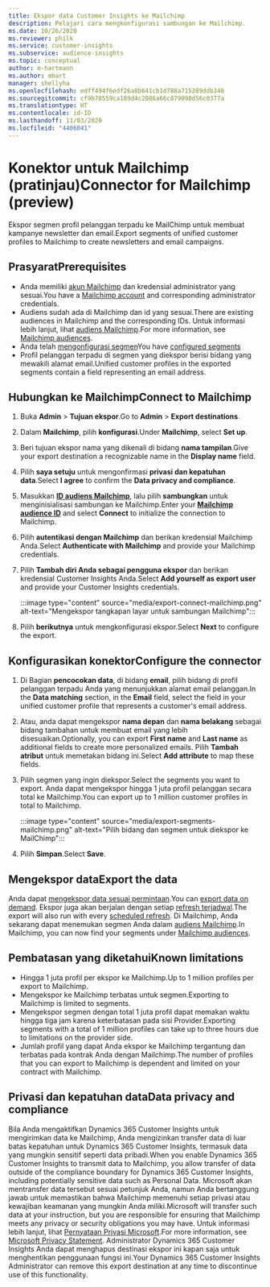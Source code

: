 ```yaml
---
title: Ekspor data Customer Insights ke Mailchimp
description: Pelajari cara mengkonfigurasi sambungan ke Mailchimp.
ms.date: 10/26/2020
ms.reviewer: philk
ms.service: customer-insights
ms.subservice: audience-insights
ms.topic: conceptual
author: m-hartmann
ms.author: mhart
manager: shellyha
ms.openlocfilehash: edff494f6edf26a8b641cb1d788a715389ddb346
ms.sourcegitcommit: cf9b78559ca189d4c2086a66c879098d56c0377a
ms.translationtype: HT
ms.contentlocale: id-ID
ms.lasthandoff: 11/03/2020
ms.locfileid: "4406041"
---
```

# <a name="connector-for-mailchimp-preview"></a><span data-ttu-id="bc016-103">Konektor untuk Mailchimp (pratinjau)</span><span class="sxs-lookup"><span data-stu-id="bc016-103">Connector for Mailchimp (preview)</span></span>

<span data-ttu-id="bc016-104">Ekspor segmen profil pelanggan terpadu ke MailChimp untuk membuat kampanye newsletter dan email.</span><span class="sxs-lookup"><span data-stu-id="bc016-104">Export segments of unified customer profiles to Mailchimp to create newsletters and email campaigns.</span></span>

## <a name="prerequisites"></a><span data-ttu-id="bc016-105">Prasyarat</span><span class="sxs-lookup"><span data-stu-id="bc016-105">Prerequisites</span></span>

-   <span data-ttu-id="bc016-106">Anda memiliki [akun Mailchimp](https://mailchimp.com/) dan kredensial administrator yang sesuai.</span><span class="sxs-lookup"><span data-stu-id="bc016-106">You have a [Mailchimp account](https://mailchimp.com/) and corresponding administrator credentials.</span></span>
-   <span data-ttu-id="bc016-107">Audiens sudah ada di Mailchimp dan id yang sesuai.</span><span class="sxs-lookup"><span data-stu-id="bc016-107">There are existing audiences in Mailchimp and the corresponding IDs.</span></span> <span data-ttu-id="bc016-108">Untuk informasi lebih lanjut, lihat [audiens Mailchimp](https://mailchimp.com/help/create-audience/).</span><span class="sxs-lookup"><span data-stu-id="bc016-108">For more information, see [Mailchimp audiences](https://mailchimp.com/help/create-audience/).</span></span>
-   <span data-ttu-id="bc016-109">Anda telah [mengonfigurasi segmen](segments.md)</span><span class="sxs-lookup"><span data-stu-id="bc016-109">You have [configured segments](segments.md)</span></span>
-   <span data-ttu-id="bc016-110">Profil pelanggan terpadu di segmen yang diekspor berisi bidang yang mewakili alamat email.</span><span class="sxs-lookup"><span data-stu-id="bc016-110">Unified customer profiles in the exported segments contain a field representing an email address.</span></span>

## <a name="connect-to-mailchimp"></a><span data-ttu-id="bc016-111">Hubungkan ke Mailchimp</span><span class="sxs-lookup"><span data-stu-id="bc016-111">Connect to Mailchimp</span></span>

1. <span data-ttu-id="bc016-112">Buka **Admin** > **Tujuan ekspor**.</span><span class="sxs-lookup"><span data-stu-id="bc016-112">Go to **Admin** > **Export destinations**.</span></span>

1. <span data-ttu-id="bc016-113">Dalam **Mailchimp**, pilih **konfigurasi**.</span><span class="sxs-lookup"><span data-stu-id="bc016-113">Under **Mailchimp**, select **Set up**.</span></span>

1. <span data-ttu-id="bc016-114">Beri tujuan ekspor nama yang dikenali di bidang **nama tampilan**.</span><span class="sxs-lookup"><span data-stu-id="bc016-114">Give your export destination a recognizable name in the **Display name** field.</span></span>

1. <span data-ttu-id="bc016-115">Pilih **saya setuju** untuk mengonfirmasi **privasi dan kepatuhan data**.</span><span class="sxs-lookup"><span data-stu-id="bc016-115">Select **I agree** to confirm the **Data privacy and compliance**.</span></span>

1. <span data-ttu-id="bc016-116">Masukkan **[ID audiens Mailchimp](https://mailchimp.com/help/find-audience-id/)**, lalu pilih **sambungkan** untuk menginisialisasi sambungan ke Mailchimp.</span><span class="sxs-lookup"><span data-stu-id="bc016-116">Enter your **[Mailchimp audience ID](https://mailchimp.com/help/find-audience-id/)** and select **Connect** to initialize the connection to Mailchimp.</span></span>

1. <span data-ttu-id="bc016-117">Pilih **autentikasi dengan Mailchimp** dan berikan kredensial Mailchimp Anda.</span><span class="sxs-lookup"><span data-stu-id="bc016-117">Select **Authenticate with Mailchimp** and provide your Mailchimp credentials.</span></span>

1. <span data-ttu-id="bc016-118">Pilih **Tambah diri Anda sebagai pengguna ekspor** dan berikan kredensial Customer Insights Anda.</span><span class="sxs-lookup"><span data-stu-id="bc016-118">Select **Add yourself as export user** and provide your Customer Insights credentials.</span></span>

   :::image type="content" source="media/export-connect-mailchimp.png" alt-text="Mengekspor tangkapan layar untuk sambungan Mailchimp":::

1. <span data-ttu-id="bc016-120">Pilih **berikutnya** untuk mengkonfigurasi ekspor.</span><span class="sxs-lookup"><span data-stu-id="bc016-120">Select **Next** to configure the export.</span></span>

## <a name="configure-the-connector"></a><span data-ttu-id="bc016-121">Konfigurasikan konektor</span><span class="sxs-lookup"><span data-stu-id="bc016-121">Configure the connector</span></span>

1. <span data-ttu-id="bc016-122">Di Bagian **pencocokan data**, di bidang **email**, pilih bidang di profil pelanggan terpadu Anda yang menunjukkan alamat email pelanggan.</span><span class="sxs-lookup"><span data-stu-id="bc016-122">In the **Data matching** section, in the **Email** field, select the field in your unified customer profile that represents a customer's email address.</span></span> 

1. <span data-ttu-id="bc016-123">Atau, anda dapat mengekspor **nama depan** dan **nama belakang** sebagai bidang tambahan untuk membuat email yang lebih disesuaikan.</span><span class="sxs-lookup"><span data-stu-id="bc016-123">Optionally, you can export **First name** and **Last name** as additional fields to create more personalized emails.</span></span> <span data-ttu-id="bc016-124">Pilih **Tambah atribut** untuk memetakan bidang ini.</span><span class="sxs-lookup"><span data-stu-id="bc016-124">Select **Add attribute** to map these fields.</span></span>

1. <span data-ttu-id="bc016-125">Pilih segmen yang ingin diekspor.</span><span class="sxs-lookup"><span data-stu-id="bc016-125">Select the segments you want to export.</span></span> <span data-ttu-id="bc016-126">Anda dapat mengekspor hingga 1 juta profil pelanggan secara total ke Mailchimp.</span><span class="sxs-lookup"><span data-stu-id="bc016-126">You can export up to 1 million customer profiles in total to Mailchimp.</span></span>

   :::image type="content" source="media/export-segments-mailchimp.png" alt-text="Pilih bidang dan segmen untuk diekspor ke MailChimp":::

1. <span data-ttu-id="bc016-128">Pilih **Simpan**.</span><span class="sxs-lookup"><span data-stu-id="bc016-128">Select **Save**.</span></span>

## <a name="export-the-data"></a><span data-ttu-id="bc016-129">Mengekspor data</span><span class="sxs-lookup"><span data-stu-id="bc016-129">Export the data</span></span>

<span data-ttu-id="bc016-130">Anda dapat [mengekspor data sesuai permintaan](export-destinations.md).</span><span class="sxs-lookup"><span data-stu-id="bc016-130">You can [export data on demand](export-destinations.md).</span></span> <span data-ttu-id="bc016-131">Ekspor juga akan berjalan dengan setiap [refresh terjadwal](system.md#schedule-tab).</span><span class="sxs-lookup"><span data-stu-id="bc016-131">The export will also run with every [scheduled refresh](system.md#schedule-tab).</span></span> <span data-ttu-id="bc016-132">Di Mailchimp, Anda sekarang dapat menemukan segmen Anda dalam [audiens Mailchimp](https://mailchimp.com/help/create-audience/).</span><span class="sxs-lookup"><span data-stu-id="bc016-132">In Mailchimp, you can now find your segments under [Mailchimp audiences](https://mailchimp.com/help/create-audience/).</span></span>

## <a name="known-limitations"></a><span data-ttu-id="bc016-133">Pembatasan yang diketahui</span><span class="sxs-lookup"><span data-stu-id="bc016-133">Known limitations</span></span>

- <span data-ttu-id="bc016-134">Hingga 1 juta profil per ekspor ke Mailchimp.</span><span class="sxs-lookup"><span data-stu-id="bc016-134">Up to 1 million profiles per export to Mailchimp.</span></span>
- <span data-ttu-id="bc016-135">Mengekspor ke Mailchimp terbatas untuk segmen.</span><span class="sxs-lookup"><span data-stu-id="bc016-135">Exporting to Mailchimp is limited to segments.</span></span>
- <span data-ttu-id="bc016-136">Mengekspor segmen dengan total 1 juta profil dapat memakan waktu hingga tiga jam karena keterbatasan pada sisi Provider.</span><span class="sxs-lookup"><span data-stu-id="bc016-136">Exporting segments with a total of 1 million profiles can take up to three hours due to limitations on the provider side.</span></span> 
- <span data-ttu-id="bc016-137">Jumlah profil yang dapat Anda ekspor ke Mailchimp tergantung dan terbatas pada kontrak Anda dengan Mailchimp.</span><span class="sxs-lookup"><span data-stu-id="bc016-137">The number of profiles that you can export to Mailchimp is dependent and limited on your contract with Mailchimp.</span></span>

## <a name="data-privacy-and-compliance"></a><span data-ttu-id="bc016-138">Privasi dan kepatuhan data</span><span class="sxs-lookup"><span data-stu-id="bc016-138">Data privacy and compliance</span></span>

<span data-ttu-id="bc016-139">Bila Anda mengaktifkan Dynamics 365 Customer Insights untuk mengirimkan data ke Mailchimp, Anda mengizinkan transfer data di luar batas kepatuhan untuk Dynamics 365 Customer Insights, termasuk data yang mungkin sensitif seperti data pribadi.</span><span class="sxs-lookup"><span data-stu-id="bc016-139">When you enable Dynamics 365 Customer Insights to transmit data to Mailchimp, you allow transfer of data outside of the compliance boundary for Dynamics 365 Customer Insights, including potentially sensitive data such as Personal Data.</span></span> <span data-ttu-id="bc016-140">Microsoft akan mentransfer data tersebut sesuai petunjuk Anda, namun Anda bertanggung jawab untuk memastikan bahwa Mailchimp memenuhi setiap privasi atau kewajiban keamanan yang mungkin Anda miliki.</span><span class="sxs-lookup"><span data-stu-id="bc016-140">Microsoft will transfer such data at your instruction, but you are responsible for ensuring that Mailchimp meets any privacy or security obligations you may have.</span></span> <span data-ttu-id="bc016-141">Untuk informasi lebih lanjut, lihat [Pernyataan Privasi Microsoft](https://go.microsoft.com/fwlink/?linkid=396732).</span><span class="sxs-lookup"><span data-stu-id="bc016-141">For more information, see [Microsoft Privacy Statement](https://go.microsoft.com/fwlink/?linkid=396732).</span></span>
<span data-ttu-id="bc016-142">Administrator Dynamics 365 Customer Insights Anda dapat menghapus destinasi ekspor ini kapan saja untuk menghentikan penggunaan fungsi ini.</span><span class="sxs-lookup"><span data-stu-id="bc016-142">Your Dynamics 365 Customer Insights Administrator can remove this export destination at any time to discontinue use of this functionality.</span></span>
